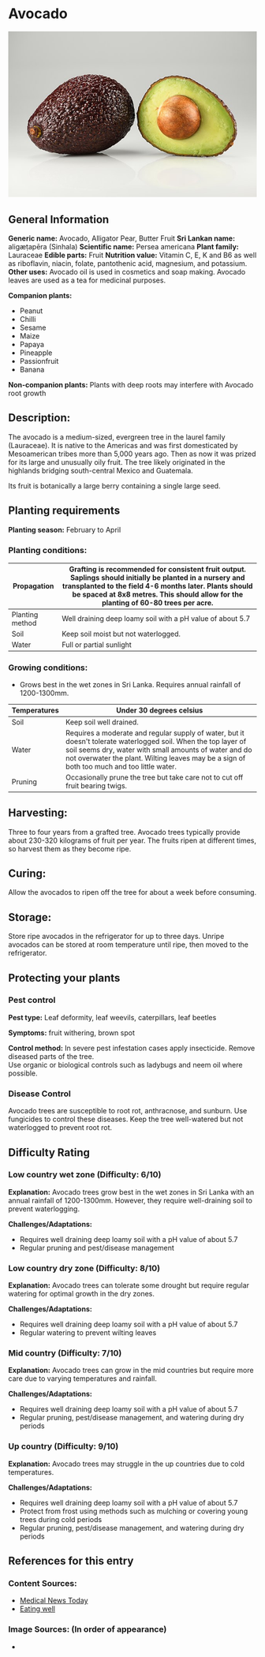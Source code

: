 # Avocado
![Avocado.jpeg](../../assets/images/Avocado.jpeg "Image - Ivar Leidus, Wikimedia Commons")

## General Information
**Generic name:** Avocado, Alligator Pear, Butter Fruit
**Sri Lankan name:** aligæṭapēra (Sinhala)
**Scientific name:** Persea americana
**Plant family:** Lauraceae
**Edible parts:** Fruit
**Nutrition value:** Vitamin C, E, K and B6 as well as riboflavin, niacin, folate, pantothenic acid, magnesium, and potassium.
**Other uses:**
Avocado oil is used in cosmetics and soap making. Avocado leaves are used as a tea for medicinal purposes.

**Companion plants:**
- Peanut
- Chilli
- Sesame
- Maize
- Papaya
- Pineapple
- Passionfruit
- Banana

**Non-companion plants:** Plants with deep roots may interfere with Avocado root growth

## Description:
The avocado is a medium-sized, evergreen tree in the laurel family (Lauraceae). It is native to the Americas and was first domesticated by Mesoamerican tribes more than 5,000 years ago. Then as now it was prized for its large and unusually oily fruit. The tree likely originated in the highlands bridging south-central Mexico and Guatemala.

Its fruit is botanically a large berry containing a single large seed.

## Planting requirements
**Planting season:** February to April

### Planting conditions:
| **Propagation** | Grafting is recommended for consistent fruit output. Saplings should initially be planted in a nursery and transplanted to the field 4-6 months later. Plants should be spaced at 8x8 metres. This should allow for the planting of 60-80 trees per acre. |
|----|----|
| Planting method | Well draining deep loamy soil with a pH value of about 5.7 |
| Soil | Keep soil moist but not waterlogged. |
| Water | Full or partial sunlight |

### Growing conditions:
- Grows best in the wet zones in Sri Lanka. Requires annual rainfall of 1200-1300mm. 

| **Temperatures** | Under 30 degrees celsius |
|----|----|
| Soil | Keep soil well drained. |
| Water | Requires a moderate and regular supply of water, but it doesn't tolerate waterlogged soil. When the top layer of soil seems dry, water with small amounts of water and do not overwater the plant. Wilting leaves may be a sign of both too much and too little water. |
| Pruning | Occasionally prune the tree but take care not to cut off fruit bearing twigs. |

## Harvesting:
Three to four years from a grafted tree. Avocado trees typically provide about 230-320 kilograms of fruit per year. The fruits ripen at different times, so harvest them as they become ripe.

## Curing:
Allow the avocados to ripen off the tree for about a week before consuming.

## Storage:
Store ripe avocados in the refrigerator for up to three days. Unripe avocados can be stored at room temperature until ripe, then moved to the refrigerator.

## Protecting your plants
### Pest control
**Pest type:** Leaf deformity, leaf weevils, caterpillars, leaf beetles

**Symptoms:**  fruit withering, brown spot

**Control method:** In severe pest infestation cases apply insecticide. Remove diseased parts of the tree.<br>Use organic or biological controls such as ladybugs and neem oil where possible.

### Disease Control
Avocado trees are susceptible to root rot, anthracnose, and sunburn. Use fungicides to control these diseases. Keep the tree well-watered but not waterlogged to prevent root rot.

## Difficulty Rating

### Low country wet zone (Difficulty: 6/10)
**Explanation:** Avocado trees grow best in the wet zones in Sri Lanka with an annual rainfall of 1200-1300mm. However, they require well-draining soil to prevent waterlogging.

**Challenges/Adaptations:**
- Requires well draining deep loamy soil with a pH value of about 5.7
- Regular pruning and pest/disease management

### Low country dry zone (Difficulty: 8/10)
**Explanation:** Avocado trees can tolerate some drought but require regular watering for optimal growth in the dry zones.

**Challenges/Adaptations:**
- Requires well draining deep loamy soil with a pH value of about 5.7
- Regular watering to prevent wilting leaves

### Mid country (Difficulty: 7/10)
**Explanation:** Avocado trees can grow in the mid countries but require more care due to varying temperatures and rainfall.

**Challenges/Adaptations:**
- Requires well draining deep loamy soil with a pH value of about 5.7
- Regular pruning, pest/disease management, and watering during dry periods

### Up country (Difficulty: 9/10)
**Explanation:** Avocado trees may struggle in the up countries due to cold temperatures.

**Challenges/Adaptations:**
- Requires well draining deep loamy soil with a pH value of about 5.7
- Protect from frost using methods such as mulching or covering young trees during cold periods
- Regular pruning, pest/disease management, and watering during dry periods

## References for this entry
### Content Sources:
- [Medical News Today](https://www.medicalnewstoday.com/articles/321543#eight-benefits-for-the-skin)
- [Eating well](https://www.eatingwell.com/article/7825925/how-to-store-avocados/#:~:text=It's%20best%20to%20refrigerate%20an,produce%20drawer%20in%20the%20refrigerator.)

### Image Sources: (In order of appearance)
- 
